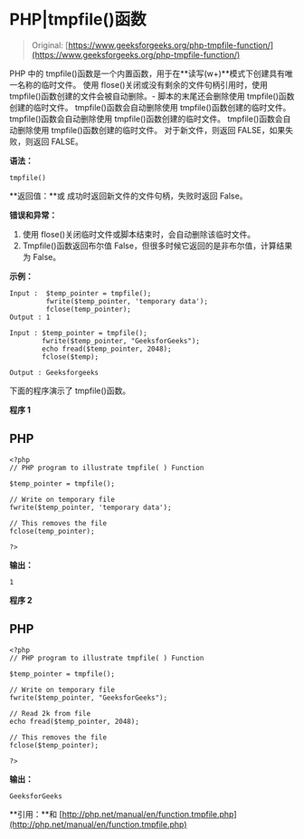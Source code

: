# PHP|tmpfile()函数

> Original: [https://www.geeksforgeeks.org/php-tmpfile-function/](https://www.geeksforgeeks.org/php-tmpfile-function/)

PHP 中的 tmpfile()函数是一个内置函数，用于在**读写(w+)**模式下创建具有唯一名称的临时文件。
使用 flose()关闭或没有剩余的文件句柄引用时，使用 tmpfile()函数创建的文件会被自动删除。-
脚本的末尾还会删除使用 tmpfile()函数创建的临时文件。
tmpfile()函数会自动删除使用 tmpfile()函数创建的临时文件。
tmpfile()函数会自动删除使用 tmpfile()函数创建的临时文件。
tmpfile()函数会自动删除使用 tmpfile()函数创建的临时文件。 对于新文件，则返回 FALSE，如果失败，则返回 FALSE。

**语法：**

```
tmpfile()
```

**返回值：**或
成功时返回新文件的文件句柄，失败时返回 False。

**错误和异常：**

1.  使用 flose()关闭临时文件或脚本结束时，会自动删除该临时文件。
2.  Tmpfile()函数返回布尔值 False，但很多时候它返回的是非布尔值，计算结果为 False。

**示例：**

```
Input :  $temp_pointer = tmpfile();
         fwrite($temp_pointer, 'temporary data');
         fclose(temp_pointer);
Output : 1

Input : $temp_pointer = tmpfile();
        fwrite($temp_pointer, "GeeksforGeeks");
        echo fread($temp_pointer, 2048);
        fclose($temp);

Output : Geeksforgeeks
```

下面的程序演示了 tmpfile()函数。

**程序 1**

## PHP

```
<?php
// PHP program to illustrate tmpfile( ) Function

$temp_pointer = tmpfile();

// Write on temporary file
fwrite($temp_pointer, 'temporary data');

// This removes the file
fclose(temp_pointer);

?>
```

**输出：**

```
1
```

**程序 2**

## PHP

```
<?php
// PHP program to illustrate tmpfile( ) Function

$temp_pointer = tmpfile();

// Write on temporary file
fwrite($temp_pointer, "GeeksforGeeks");

// Read 2k from file
echo fread($temp_pointer, 2048);

// This removes the file
fclose($temp_pointer);

?>
```

**输出：**

```
GeeksforGeeks
```

**引用：**和
[http://php.net/manual/en/function.tmpfile.php](http://php.net/manual/en/function.tmpfile.php)